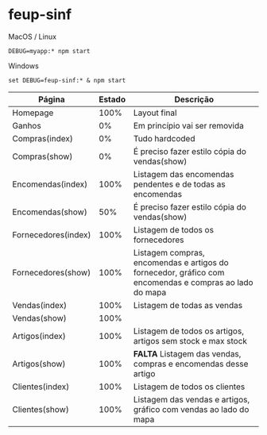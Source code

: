 # feup-sinf

MacOS / Linux
```
DEBUG=myapp:* npm start
```

Windows
```
set DEBUG=feup-sinf:* & npm start
```

| Página  		| Estado | Descrição 		|
| ------------- | ------ | ----------------- |
| Homepage  	| 100%	 | Layout final |
| Ganhos	 	| 0%	 | Em princípio vai ser removida |
| Compras(index)| 0%	 | Tudo hardcoded |
| Compras(show) | 0%	 | É preciso fazer estilo cópia do vendas(show) |
| Encomendas(index)| 100%	 | Listagem das encomendas pendentes e de todas as encomendas |
| Encomendas(show) | 50%	 | É preciso fazer estilo cópia do vendas(show) |
| Fornecedores(index)| 100%	 | Listagem de todos os fornecedores |
| Fornecedores(show) | 100%	 | Listagem compras, encomendas e artigos do fornecedor, gráfico com encomendas e compras ao lado do mapa |
| Vendas(index)| 100%	 | Listagem de todas as vendas |
| Vendas(show) | 100%	 | |
| Artigos(index)| 100%	 | Listagem de todos os artigos, artigos sem stock e max stock |
| Artigos(show) | 100%	 | **FALTA** Listagem das vendas, compras e encomendas desse artigo|
| Clientes(index)| 100%	 | Listagem de todos os clientes |
| Clientes(show) | 100%	 | Listagem das vendas e artigos, gráfico com vendas ao lado do mapa |